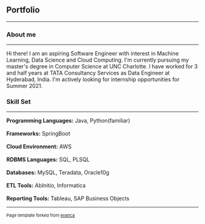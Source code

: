 ## Portfolio

---

### About me 
<hr>
Hi there! I am an aspiring Software Engineer with interest in Machine Learning, Data Science and Cloud Computing. I'm currently pursuing my master's degree in Computer Science at UNC Charlotte. I have worked for 3 and half years at TATA Consultancy Services as Data Engineer at Hyderabad, India. I'm actively looking for internship opportunities for Summer 2021.

### Skill Set
<hr>
<b>Programming Languages:</b> Java, Python(familiar)
<br></br>
<b>Frameworks:</b> SpringBoot
<br></br>
<b>Cloud Environment:</b> AWS
<br></br>
<b>RDBMS Languages:</b> SQL, PLSQL
<br></br>
<b>Databases:</b> MySQL, Teradata, Oracle10g
<br></br>
<b>ETL Tools:</b> AbInitio, Informatica
<br></br>
<b>Reporting Tools:</b> Tableau, SAP Business Objects






---
<p style="font-size:11px">Page template forked from <a href="https://github.com/evanca/quick-portfolio">evanca</a></p>
<!-- Remove above link if you don't want to attibute -->
